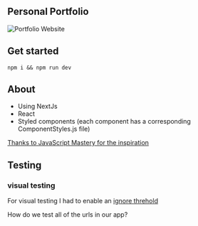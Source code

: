 ## Personal Portfolio

![Portfolio Website](https://i.ibb.co/WgPMpts/image.png)

## Get started

```
npm i && npm run dev
```

## About

- Using NextJs
- React
- Styled components (each component has a corresponding ComponentStyles.js file)

[Thanks to JavaScript Mastery for the inspiration](https://www.youtube.com/watch?v=OPaLnMw2i_0&list=PL1YmAbfxmHuOsV3zmAnncnql3MMsIeO2_&index=24)

## Testing

### visual testing

For visual testing I had to enable an [ignore threhold](https://docs.happo.io/docs/compare-threshold)

How do we test all of the urls in our app?
